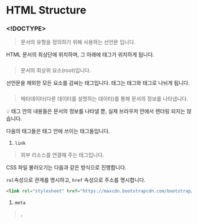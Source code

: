 # HTML Structure

### <!DOCTYPE>

> 문서의 유형을 정의하기 위해 사용하는 선언문 입니다.

HTML 문서의 최상단에 위치하며, 그 아래에 <html> 태그가 위치하게 됩니다.

### <html>

> 문서의 최상위 요소(root)입니다.

선언문을 제외한 모든 요소를 감싸는 태그입니다. <html> 태그는 <head> 태그와 <body> 태그로 나뉘게 됩니다.

### <head>

> 메타데이터(다른 데이터를 설명하는 데이터)를 통해 문서의 정보를 나타냅니다.

<aside>
💡 <head> 태그 안의 내용들은 문서의 정보를 나타낼 뿐, 실제 브라우저 안에서 렌더링 되지는 않습니다.

</aside>

다음의 태그들은 <head> 태그 안에 쓰이는 태그들입니다.

1. `link`

> 외부 리소스를 연결해 주는 태그입니다.

CSS 파일 불러오기는 다음과 같은 방식으로 진행합니다.

`rel`속성으로 관계를 명시하고, `href` 속성으로 주소를 명시합니다.  

```html
<link rel="stylesheet" href="https://maxcdn.bootstrapcdn.com/bootstrap/3.3.2/css/bootstrap.min.css">
```

1. `meta` 

> <link>, <script>, <style>, <title> 등으로 나타낼 수 없는 메타데이터를 담습니다.
> 

`charset` 속성으로 HTML 문서의 문자 인코딩 방식을 나타낼 수 있습니다.

1. `title` 

> 브라우저 페이지 탭의 문서 제목에 대한 정보를 담습니다.

```html
<title>탭 제목</title>
```


1. `style` 

> 문서의 CSS 스타일 정보를 담습니다. 해당 태그는 link로 별도의 스타일 시트를 지정하지 않고 직접 문서를 스타일링 할 때 사용합니다.

```html
 <style>
   /* CSS 코드 */
 </style>
```

1. `script` 

> Javascript 코드를 작성하는 공간입니다.

`src` 속성을 통해 외부 리소스를 참조할 수 있습니다.

### <body>

> 실제 브라우저 화면에 레이아웃될 태그들이 위치하게 됩니다.

모던 브라우저에서는 <body>태그 안의 요소들만 나열해도 렌더링을 해줍니다.